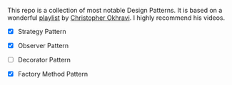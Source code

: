 This repo is a collection of most notable Design Patterns. It is based on a wonderful [playlist](https://www.youtube.com/watch?v=v9ejT8FO-7I&list=PLrhzvIcii6GNjpARdnO4ueTUAVR9eMBpc) 
by [Christopher Okhravi](https://www.youtube.com/channel/UCbF-4yQQAWw-UnuCd2Azfzg). I highly recommend his videos. 

- [X] Strategy Pattern
- [X] Observer Pattern
- [ ] Decorator Pattern
- [X] Factory Method Pattern

